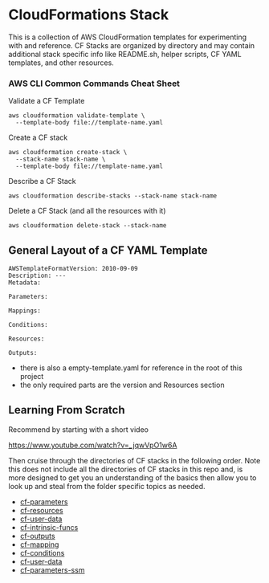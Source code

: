 # CloudFormations Stack

This is a collection of AWS CloudFormation templates for experimenting with and reference.
CF Stacks are organized by directory and may contain additional stack specific info like README.sh, helper scripts, CF YAML templates, and other resources.

### AWS CLI Common Commands Cheat Sheet

Validate a CF Template

```
aws cloudformation validate-template \
  --template-body file://template-name.yaml
```

Create a CF stack

```
aws cloudformation create-stack \
  --stack-name stack-name \
  --template-body file://template-name.yaml
```

Describe a CF Stack

```
aws cloudformation describe-stacks --stack-name stack-name
```

Delete a CF Stack (and all the resources with it)

```
aws cloudformation delete-stack --stack-name
```

## General Layout of a CF YAML Template

```
AWSTemplateFormatVersion: 2010-09-09
Description: ---
Metadata: 

Parameters: 

Mappings: 

Conditions: 

Resources: 

Outputs:

```

* there is also a empty-template.yaml for reference in the root of this project
* the only required parts are the version and Resources section

## Learning From Scratch

Recommend by starting with a short video 

https://www.youtube.com/watch?v=_jqwVpO1w6A

Then cruise through the directories of CF stacks in the following order. Note this does not include all the directories of CF stacks in this repo and, is more designed to get you an understanding of the basics then allow you to look up and steal from the folder specific topics as needed.

* [cf-parameters](https://github.com/amcquistan/aws-cloudformation-stacks/tree/main/cf-parameters)
* [cf-resources](https://github.com/amcquistan/aws-cloudformation-stacks/tree/main/cf-resources)
* [cf-user-data](https://github.com/amcquistan/aws-cloudformation-stacks/tree/main/cf-user-data)
* [cf-intrinsic-funcs](https://github.com/amcquistan/aws-cloudformation-stacks/tree/main/cf-intrinsic-funcs)
* [cf-outputs](https://github.com/amcquistan/aws-cloudformation-stacks/tree/main/cf-outputs)
* [cf-mapping](https://github.com/amcquistan/aws-cloudformation-stacks/tree/main/cf-mapping)
* [cf-conditions](https://github.com/amcquistan/aws-cloudformation-stacks/tree/main/cf-conditions)
* [cf-user-data](https://github.com/amcquistan/aws-cloudformation-stacks/tree/main/cf-user-data)
* [cf-parameters-ssm](https://github.com/amcquistan/aws-cloudformation-stacks/tree/main/cf-parameters-ssm)

